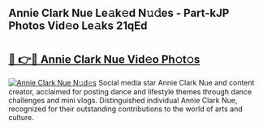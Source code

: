 ## Annie Clark Nue Le𝚊k𝚎d N𝚞𝚍es - Part-kJP Photos Vid𝚎o Le𝚊ks 21qEd

# <h2><a href="http://fb6v2k.evod.top/?m=Annie+Clark+Nue">🔗 👉🔴 Annie Clark Nue Vid𝚎o Ph𝚘t𝚘s</a></h2>

[![Annie Clark Nue N𝚞d𝚎s](https://i.imgur.com/8V9OHl7.gif)](http://fb6v2k.evod.top/?m=Annie+Clark+Nue)
Social media star Annie Clark Nue and content creator, acclaimed for posting dance and lifestyle themes through dance challenges and mini vlogs. Distinguished individual Annie Clark Nue, recognized for their outstanding contributions to the world of arts and culture. 
